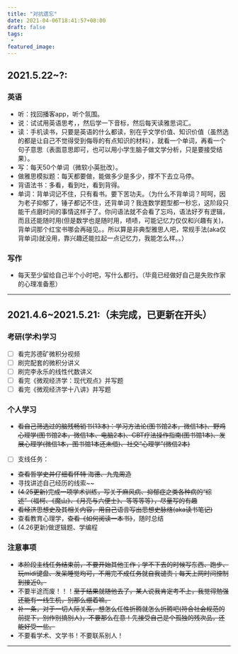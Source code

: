 ```yaml
---
title: "对抗遗忘"
date: 2021-04-06T18:41:57+08:00
draft: false
tags:
 - 
featured_image:
---
```

## 2021.5.22~?:
### 英语
- 听：找回播客app，听个氛围。
- 说：试试用英语思考，，然后学一下音标，然后每天读雅思词汇。
- 读：手机读书，只要是英语的什么都读，别在乎文学价值、知识价值（虽然选的都是让自己不觉得受到侮辱的有点知识的材料），就看一个单词，再看一个句子意思（表面意思即可，也可以用小学生脑子做文学分析，只是要接受结果）。
- 写：每天50个单词（微软小英批改）。
- 做雅思模拟题：每天都要做，能做多少是多少，撑不下去立马停。
- 背语法书：多看，看到吐，看到背得。
- 单词：背单词记不住，只有看书。要下苦功夫。（为什么不背单词？呵呵，因为老子抑郁了，锤子都记不住，还背单词？我连数学题型都一秒忘，这阶段只能干点磨时间的事情这样子了。你问语法就不会看了忘吗，语法好歹有逻辑，而且还能随时用(但是数学也是随时用，啧啧，可能记忆力仅仅和兴趣有关)，背单词那个红宝书哪会再碰见。。所以算是非典型雅思人吧，常规手法(aka仅背单词)就没用，靠兴趣还能拉起一点记忆力，我能怎么样。。）
### 写作
- 每天至少留给自己半个小时吧，写什么都行。（毕竟已经做好自己是失败作家的心理准备惹）
---
## 2021.4.6~2021.5.21:（未完成，已更新在开头）
### 考研(学术)学习
- [ ] 看完苏德矿微积分视频
- [ ] 刷完配套的微积分讲义
- [ ] 刷完李永乐的线性代数讲义
- [ ] 看完《微观经济学：现代观点》并写题
- [ ] 看完《微观经济学十八讲》并写题
### 个人学习
- ~~看自己筛选过的脑残畅销书(13本)：学习方法论(图书馆2本，微信1本)、野鸡心理学(图书馆2本，微信1本、电脑2本)、CBT疗法操作指南(图书馆1本)、发展心理学(微信1本，图书馆1本还未借)、社交“心理学”(微信2本)~~
- [ ] 支线任务：
- ~~查看哲学史并仔细看怀特·海德、九鬼周造~~
- 寻找讲述自己经历的线索~~
- ~~(4.25更新)完成一项学术训练，写关于麻风病、抑郁症之类各种病的“综述”（福柯、《魔山》、《月亮与六便士》、等等等等），尽量写的有趣~~
- ~~看经济思想史及其相关内容，用自己语言写出思想史脉络(aka读书笔记)~~
- 查看教育心理学，~~查看《如何阅读一本书》~~，随时总结
- (4.26更新)做逻辑题、学编程
### 注意事项
- ~~本阶段主线任务结束前，不要开始其他工作；学不下去的时候写东西、跑步、玩midi键盘、发呆睡觉均可，不用完不成任务就自我谴责；每天上网时间控制到接近0。~~
- 不要半途而废！！！~~至于结果就随他去了，某人说我肯定考不上，我觉得勉强还能有一线生机，别那么绷着嘛。~~
- ~~补一条，对于一切人际关系，想怎么任性折腾就怎么折腾吧(符合社会规范的前提下，别作别搞别人)，不要那么在意！先接受自己是个孤独的残次品，还能好受一些。~~
- 不要看学术、文学书！不要联系别人！
---
